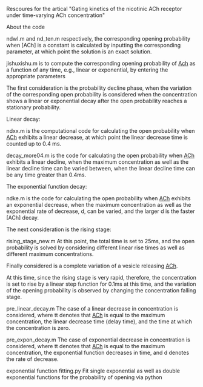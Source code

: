 Rescoures for the artical "Gating kinetics of the nicotinic ACh receptor under time-varying ACh concentration"

About the code

ndwl.m and nd_ten.m respectively, the corresponding opening probability when [ACh] is a constant is calculated by inputting the corresponding parameter, at which point the solution is an exact solution.

jishuxishu.m is to compute the corresponding opening probability of [Ach](t) as a function of any time, e.g., linear or exponential, by entering the appropriate parameters

The first consideration is the probability decline phase, when the variation of the corresponding open probability is considered when the concentration shows a linear or exponential decay after the open probability reaches a stationary probability.

Linear decay:

ndxx.m is the computational code for calculating the open probability when [ACh](t) exhibits a linear decrease, at which point the linear decrease time is counted up to 0.4 ms.

decay_more04.m is the code for calculating the open probability when [ACh](t) exhibits a linear decline, when the maximum concentration as well as the linear decline time can be varied between, when the linear decline time can be any time greater than 0.4ms.

The exponential function decay:

ndke.m  is the code for calculating the open probability when [ACh](t) exhibits an exponential decrease, when the maximum concentration as well as the exponential rate of decrease, d, can be varied, and the larger d is the faster [ACh] decay.

The next consideration is the rising stage:

rising_stage_new.m At this point, the total time is set to 25ms, and the open probability is solved by considering different linear rise times as well as different maximum concentrations.

Finally considered is a complete variation of a vesicle releasing [ACh](t).

At this time, since the rising stage is very rapid, therefore, the concentration is set to rise by a linear step function for 0.1ms at this time, and the variation of the opening probability is observed by changing the concentration falling stage.

pre_linear_decay.m The case of a linear decrease in concentration is considered, where tt denotes that [ACh](t) is equal to the maximum concentration, the linear decrease time (delay time), and the time at which the concentration is zero.

pre_expon_decay.m The case of exponential decrease in concentration is considered, where tt denotes that [ACh](t) is equal to the maximum concentration, the exponential function decreases in time, and d denotes the rate of decrease.

exponential function fitting.py Fit single exponential as well as double exponential functions for the probability of opening via python
